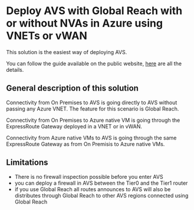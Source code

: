 # Deploy AVS with Global Reach with or without NVAs in Azure using VNETs or vWAN

This solution is the easiest way of deploying AVS.

You can follow the guide available on the public website, [here](https://docs.microsoft.com/en-us/azure/azure-vmware/concepts-networking) are all the details.

## General description of this solution

Connectivity from On Premises to AVS is going directly to AVS without passing any Azure VNET. The feature for this scenario is Global Reach.

Connectivity from On Premises to Azure native VM is going through the ExpressRoute Gateway deployed in a VNET or in vWAN.

Connectivity from Azure native VMs to AVS is going through the same ExpressRoute Gateway as from On Premisis to Azure native VMs.

## Limitations

* There is no firewall inspection possible before you enter AVS
* you can deploy a firewall in AVS between the Tier0 and the Tier1 router
* if you use Global Reach all routes announces to AVS will also be distributes through Global Reach to other AVS regions connected using Global Reach